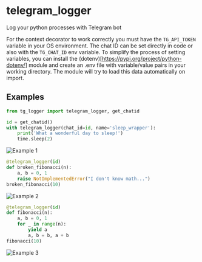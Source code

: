 # telegram_logger
Log your python processes with Telegram bot

For the context decorator to work correctly you must have the `TG_API_TOKEN` variable in your OS environment. The chat ID can be set directly in code or also with the `TG_CHAT_ID` env variable. To simplify the process of setting variables, you can install the (dotenv)[https://pypi.org/project/python-dotenv/] module and create an .env file with variable/value pairs in your working directory. The module will try to load this data automatically on import.

## Examples

```python
from tg_logger import telegram_logger, get_chatid

id = get_chatid()
with telegram_logger(chat_id=id, name='sleep_wrapper'):
    print('What a wonderful day to sleep!')
    time.sleep(2)
```
![Example 1](./examples/example1.png)
```python
@telegram_logger(id)
def broken_fibonacci(n):
    a, b = 0, 1
    raise NotImplementedError("I don't know math...")
broken_fibonacci(10)
```
![Example 2](./examples/example2.png)
```python
@telegram_logger(id)
def fibonacci(n):
    a, b = 0, 1
    for _ in range(n):
        yield a
        a, b = b, a + b
fibonacci(10)
```
![Example 3](./examples/example3.png)
